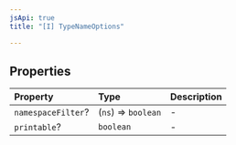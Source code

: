 ```yaml
---
jsApi: true
title: "[I] TypeNameOptions"

---
```

## Properties

| Property | Type | Description |
| :------ | :------ | :------ |
| `namespaceFilter`? | (`ns`) => `boolean` | - |
| `printable`? | `boolean` | - |
